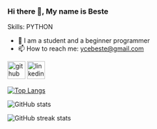 ### Hi there 👋, My name is Beste

Skills: PYTHON

- 🔭 I am a student and a beginner programmer
- 📫 How to reach me: ycebeste@gmail.com 


[<img src='https://cdn.jsdelivr.net/npm/simple-icons@3.0.1/icons/github.svg' alt='github' height='40'>](https://github.com/BesteYuce)  [<img src='https://cdn.jsdelivr.net/npm/simple-icons@3.0.1/icons/linkedin.svg' alt='linkedin' height='40'>](https://www.linkedin.com/in/beste-yüce-ab4178249//)  

[![Top Langs](https://github-readme-stats.vercel.app/api/top-langs/?username=BesteYuce)](https://github.com/anuraghazra/github-readme-stats)

![GitHub stats](https://github-readme-stats.vercel.app/api?username=BesteYuce&show_icons=true)  

![GitHub streak stats](https://streak-stats.demolab.com/?user=BesteYuce)  

